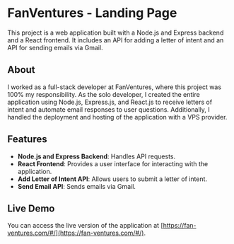 # FanVentures - Landing Page

This project is a web application built with a Node.js and Express backend and a React frontend. It includes an API for adding a letter of intent and an API for sending emails via Gmail.

## About

I worked as a full-stack developer at FanVentures, where this project was 100% my responsibility. As the solo developer, I created the entire application using Node.js, Express.js, and React.js to receive letters of intent and automate email responses to user questions. Additionally, I handled the deployment and hosting of the application with a VPS provider.

## Features

- **Node.js and Express Backend**: Handles API requests.
- **React Frontend**: Provides a user interface for interacting with the application.
- **Add Letter of Intent API**: Allows users to submit a letter of intent.
- **Send Email API**: Sends emails via Gmail.

## Live Demo

You can access the live version of the application at [https://fan-ventures.com/#/](https://fan-ventures.com/#/).
